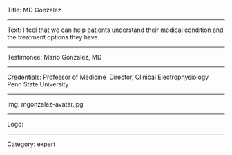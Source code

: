 Title: MD Gonzalez

----

Text: I feel that we can help patients understand their medical condition and the treatment options they have.

----

Testimonee: Mario Gonzalez, MD

----

Credentials: Professor of Medicine  Director, Clinical Electrophysiology  Penn State University

----

Img: mgonzalez-avatar.jpg

----

Logo:

----

Category: expert
